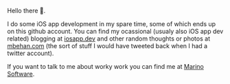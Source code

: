 Hello there 👋.

I do some iOS app development in my spare time, some of which ends up on this github account. You can find my ocassional (usualy also iOS app dev related) blogging at [iosapp.dev](https://iosapp.dev) and other random thoughts or photos at [mbehan.com](http://mbehan.com) (the sort of stuff I would have tweeted back when I had a twitter account).

If you want to talk to me about worky work you can find me at [Marino Software](http://www.marinosoftware.com).

<!---
mbehan/mbehan is a ✨ special ✨ repository because its `README.md` (this file) appears on your GitHub profile.
You can click the Preview link to take a look at your changes.
--->
